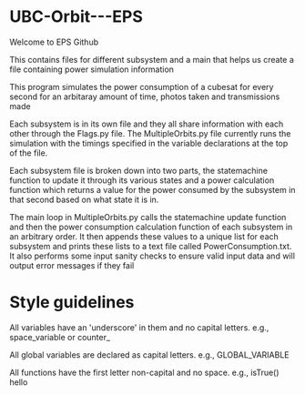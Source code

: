 # UBC-Orbit---EPS

Welcome to EPS Github

This contains files for different subsystem and a main that helps us create a file containing power simulation information

This program simulates the power consumption of a cubesat for every second for an arbitaray amount of time, photos taken and transmissions made


Each subsystem is in its own file and they all share information with each other through the Flags.py file. The MultipleOrbits.py file currently runs the simulation with the timings specified in the variable declarations at the top of the file. 


Each subsystem file is broken down into two parts, the statemachine function to update it through its various states and a power calculation function which returns a value for the power consumed by the subsystem in that second based on what state it is in.  

The main loop in MultipleOrbits.py calls the statemachine update function and then the power consumption calculation function of each subsystem in an arbitrary order. It then appends these values to a unique list for each subsystem and prints these lists to a text file called PowerConsumption.txt. It also performs some input sanity checks to ensure valid input data and will output error messages if they fail 


# Style guidelines

All variables have an 'underscore' in them and no capital letters. e.g., space_variable or counter_

All global variables are declared as capital letters. e.g., GLOBAL_VARIABLE

All functions have the first letter non-capital and no space. e.g., isTrue()
hello
